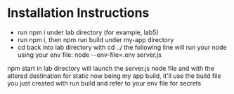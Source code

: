 # Installation Instructions

- run npm i under lab directory (for example, lab5)
- run npm i, then npm run build under my-app directory
- cd back into lab directory with cd ../
the following line will run your node using your env file:
node --env-file=.env server.js

npm start in lab directory will launch the server.js node file and with the altered destination for static now being my app build, it'll use the build file you just created with run build and refer to your env file for secrets 